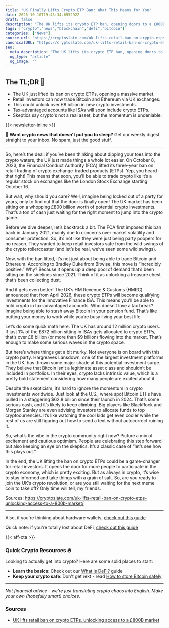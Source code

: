 ```yaml
---
title: "UK Finally Lifts Crypto ETP Ban: What This Means for You"
date: 2025-10-10T19:45:34.695292Z
draft: false
description: "The UK lifts its crypto ETP ban, opening doors to a £800B market. Here's how this impacts Bitcoin and DeFi for regular folks."
tags: ["crypto","news","blockchain","defi","bitcoin"]
categories: ["News"]
source_url: "https://cryptoslate.com/uk-lifts-retail-ban-on-crypto-etps-unlocking-access-to-a-800b-market/"
canonicalURL: "https://cryptoslate.com/uk-lifts-retail-ban-on-crypto-etps-unlocking-access-to-a-800b-market/"
seo:
  meta_description: "The UK lifts its crypto ETP ban, opening doors to a £800B market. Here's how this impacts Bitcoin and DeFi for regular folks."
  og_type: "article"
  og_image: ""
---
```


## The TL;DR 📝

- The UK just lifted its ban on crypto ETPs, opening a massive market.
- Retail investors can now trade Bitcoin and Ethereum via UK exchanges.
- This could unlock over £8 billion in new crypto investments.
- Tax-advantaged accounts like ISAs will soon include crypto ETPs.
- Skeptics say crypto's not a real asset, but the momentum is undeniable.

{{< newsletter-inline >}}

📧 **Want crypto news that doesn't put you to sleep?** Get our weekly digest straight to your inbox. No spam, just the good stuff.

---

So, here’s the deal: if you’ve been thinking about dipping your toes into the crypto waters, the UK just made things a whole lot easier. On October 8, 2023, the Financial Conduct Authority (FCA) lifted its three-year ban on retail trading of crypto exchange-traded products (ETPs). Yep, you heard that right! This means that soon, you’ll be able to trade crypto like it’s a regular stock on exchanges like the London Stock Exchange starting October 16. 

But wait, why should you care? Well, imagine being locked out of a party for years, only to find out that the door is finally open! The UK market has been sitting on a whopping £800 billion worth of potential crypto investments. That’s a ton of cash just waiting for the right moment to jump into the crypto game. 

Before we dive deeper, let’s backtrack a bit. The FCA first imposed this ban back in January 2021, mainly due to concerns over market volatility and consumer protection. So, it’s not like they were just being party poopers for no reason. They wanted to keep retail investors safe from the wild swings of the crypto rollercoaster (and let’s be real, we’ve seen some wild swings). 

Now, with the ban lifted, it’s not just about being able to trade Bitcoin and Ethereum. According to Bradley Duke from Bitwise, this move is “incredibly positive.” Why? Because it opens up a deep pool of demand that’s been sitting on the sidelines since 2021. Think of it as unlocking a treasure chest that’s been collecting dust. 

And it gets even better! The UK’s HM Revenue & Customs (HMRC) announced that from April 2026, these crypto ETPs will become qualifying investments for the Innovative Finance ISA. This means you’ll be able to hold crypto in tax-advantaged accounts. Who doesn’t love a tax break? Imagine being able to stash away Bitcoin in your pension fund. That’s like putting your money to work while you’re busy living your best life. 

Let’s do some quick math here. The UK has around 12 million crypto users. If just 1% of the £872 billion sitting in ISAs gets allocated to crypto ETPs, that’s over £8 billion (or more than $9 billion) flowing into the market. That’s enough to make some serious waves in the crypto space. 

But here’s where things get a bit murky. Not everyone is on board with this crypto party. Hargreaves Lansdown, one of the largest investment platforms in the UK, has thrown some major shade at this potential investment surge. They believe that Bitcoin isn’t a legitimate asset class and shouldn’t be included in portfolios. In their eyes, crypto lacks intrinsic value, which is a pretty bold statement considering how many people are excited about it. 

Despite the skepticism, it’s hard to ignore the momentum in crypto investments worldwide. Just look at the U.S., where spot Bitcoin ETFs have pulled in a staggering $62.8 billion since their launch in 2024. That’s some serious cash, and it’s likely to keep climbing. Big players like BlackRock and Morgan Stanley are even advising investors to allocate funds to top cryptocurrencies. It’s like watching the cool kids get even cooler while the rest of us are still figuring out how to send a text without autocorrect ruining it. 

So, what’s the vibe in the crypto community right now? Picture a mix of excitement and cautious optimism. People are celebrating this step forward but also keeping an eye on the skeptics. It’s a classic case of “let’s see how this plays out.” 

In the end, the UK lifting the ban on crypto ETPs could be a game-changer for retail investors. It opens the door for more people to participate in the crypto economy, which is pretty exciting. But as always in crypto, it’s wise to stay informed and take things with a grain of salt. So, are you ready to join the UK’s crypto revolution, or are you still waiting for the next meme coin to take off? Only time will tell, my friends. 

Sources: https://cryptoslate.com/uk-lifts-retail-ban-on-crypto-etps-unlocking-access-to-a-800b-market/

---

Also, if you're thinking about hardware wallets, [check out this guide](/pages/best-hardware-wallets/)

Quick note: if you're totally lost about DeFi, [check out this guide](/pages/what-is-defi/)

{{< aff-cta >}}

### Quick Crypto Resources 🔥

Looking to actually get into crypto? Here are some solid places to start:
- **Learn the basics**: Check out our [What is DeFi?](/pages/what-is-defi/) guide
- **Keep your crypto safe**: Don't get rekt - read [How to store Bitcoin safely](/pages/how-to-store-bitcoin-safely/)


---

_Not financial advice - we're just translating crypto chaos into English. Make your own (hopefully smart) choices._

### Sources
- [UK lifts retail ban on crypto ETPs, unlocking access to a £800B market](https://cryptoslate.com/uk-lifts-retail-ban-on-crypto-etps-unlocking-access-to-a-800b-market/)

